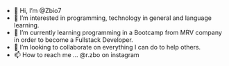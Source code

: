 - 👋 Hi, I’m @Zbio7
- 👀 I’m interested in programming, technology in general and language learning.  
- 🌱 I’m currently learning programming in a Bootcamp from MRV company in order to become a Fullstack Developer.
- 💞️ I’m looking to collaborate on everything I can do to help others.
- 📫 How to reach me ... @r.zbo on instagram

<!---
Zbio7/Zbio7 is a ✨ special ✨ repository because its `README.md` (this file) appears on your GitHub profile.
You can click the Preview link to take a look at your changes.
--->

